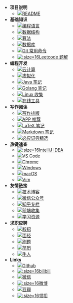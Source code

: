 - **项目说明**
  - [![](https://notes.abelsu7.top/_media/help.svg)README](/README)
- **基础知识**
  - [![](https://notes.abelsu7.top/_media/program.svg)编程语言](/basic/lans)
  - [![](https://notes.abelsu7.top/_media/stack.svg)数据结构](/basic/data-structure)
  - [![](https://notes.abelsu7.top/_media/algo.svg)算法](/basic/algo)
  - [![](https://notes.abelsu7.top/_media/redis.svg)数据库](/basic/database)
  - [![](https://notes.abelsu7.top/_media/git.svg)Git 常用命令](/basic/git)
  - [![](https://notes.abelsu7.top/_media/leetcode.png ':size=16')Leetcode 题解](/basic/leetcode)
- **编程开发**
  - [![](https://notes.abelsu7.top/_media/docker.svg)云计算](/develop/cloud)
  - [![](https://notes.abelsu7.top/_media/redhat.svg)虚拟化](/develop/virtualization)
  - [![](https://notes.abelsu7.top/_media/java.svg)Java 笔记](/develop/java)
  - [![](https://notes.abelsu7.top/_media/golang.svg)Golang 笔记](/develop/golang)
  - [![](https://notes.abelsu7.top/_media/linux.svg)Linux 收集](/develop/linux)
  - [![](https://notes.abelsu7.top/_media/hammer.svg)在线工具](/develop/tools)
- **写作阅读**
  - [![](https://notes.abelsu7.top/_media/writing.svg)写作排版](/writing/writing)
  - [![](https://notes.abelsu7.top/_media/appstore.svg)APP 推荐](/writing/app)
  - [![](https://notes.abelsu7.top/_media/tex.svg)LaTeX 笔记](/writing/latex)
  - [![](https://notes.abelsu7.top/_media/markdown-blue.svg)Markdown 笔记](/writing/markdown)
  - [![](https://notes.abelsu7.top/_media/bing.svg)必应词典精选](/writing/bing)
- **热键速查**
  - [![](https://notes.abelsu7.top/_media/idea.svg ':size=16')IntelliJ IDEA](/keys/keys-idea.md)
  - [![](https://notes.abelsu7.top/_media/vscode.svg)VS Code](/keys/keys-vscode.md)
  - [![](https://notes.abelsu7.top/_media/chrome.svg)Chrome](/keys/keys-chrome.md)
  - [![](https://notes.abelsu7.top/_media/windows.svg)Windows](/keys/keys-windows.md)
  - [![](https://notes.abelsu7.top/_media/mac.svg)macOS](/keys/keys-mac.md)
  - [![](https://notes.abelsu7.top/_media/vim.svg)Vim](/keys/keys-vim.md)
- **友情链接**
  - [![](https://notes.abelsu7.top/_media/hexo.svg)技术博客](/links/friends)
  - [![](https://notes.abelsu7.top/_media/wechat.svg)微信公众号](/links/wechat)
  - [![](https://notes.abelsu7.top/_media/zhihu.svg)知乎专栏](links/zhihu)
  - [![](https://notes.abelsu7.top/_media/vue.svg)前端收集](/links/frontend)
  - [![](https://notes.abelsu7.top/_media/library.svg)学习资源](/links/learning)
- **求职应聘**
  - [![](https://notes.abelsu7.top/_media/shirt.svg)校招](/offer/official.md)
  - [![](https://notes.abelsu7.top/_media/interview.svg)面经](/offer/exp.md)
  - [![](https://notes.abelsu7.top/_media/terminal.svg)刷题](/offer/test.md)
  - [![](https://notes.abelsu7.top/_media/resume.svg)简历](/offer/cv.md)
  - [![](https://notes.abelsu7.top/_media/opensource.svg)牛人](/offer/awesomecoder)
- **Links**
  - [![](https://notes.abelsu7.top/_media/github.svg)Github](https://github.com/abelsu7)
  - [![](https://notes.abelsu7.top/_media/bilibili.ico ':size=16')bilibili](https://space.bilibili.com/59456951/#/)
  - [![](https://notes.abelsu7.top/_media/wechat.svg)微信](https://notes.abelsu7.top/_images/qrcode.jpg)
  - [![](https://notes.abelsu7.top/_media/weibo.ico ':size=16')微博](https://weibo.com/abelsu7)
  - [![](https://notes.abelsu7.top/_media/douban.svg)豆瓣](https://www.douban.com/people/abelsu7/)
  - [![](https://notes.abelsu7.top/_media/leetcode.png ':size=16')领扣](https://leetcode-cn.com/13204159288/)